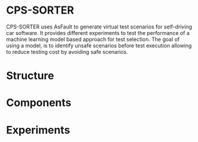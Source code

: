 # CPS-SORTER

CPS-SORTER uses AsFault to generate virtual test scenarios for self-driving car software. It provides different experiments to test the performance of a machine learning model based approach for test selection.
The goal of using a model, is to identify unsafe scenarios before test execution allowing to reduce testing cost by avoiding safe scenarios.

# Structure

# Components

# Experiments